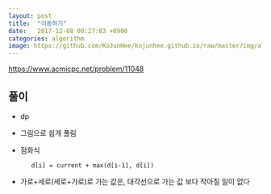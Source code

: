 ```yaml
---
layout: post
title:  "이동하기"
date:   2017-12-08 00:27:03 +0900
categories: algorithm
image: https://github.com/KoJunHee/kojunhee.github.io/raw/master/img/algorithm.png
---
```


<https://www.acmicpc.net/problem/11048>

## 풀이

- dp
- 그림으로 쉽게 풀림
- 점화식
		
		 d[i] = current + max(d[i-1], d[i])
		 
- 가로+세로(세로+가로)로 가는 값은, 대각선으로 가는 값 보다 작아질 일이 없다 
